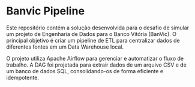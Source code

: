 # Banvic Pipeline

Este repositório contém a solução desenvolvida para o desafio de simular um projeto de Engenharia de Dados para o Banco Vitória (BanVic). O principal objetivo é criar um pipeline de ETL para centralizar dados de diferentes fontes em um Data Warehouse local.

O projeto utiliza Apache Airflow para gerenciar e automatizar o fluxo de trabalho. A DAG foi projetada para extrair dados de um arquivo CSV e de um banco de dados SQL, consolidando-os de forma eficiente e idempotente.
